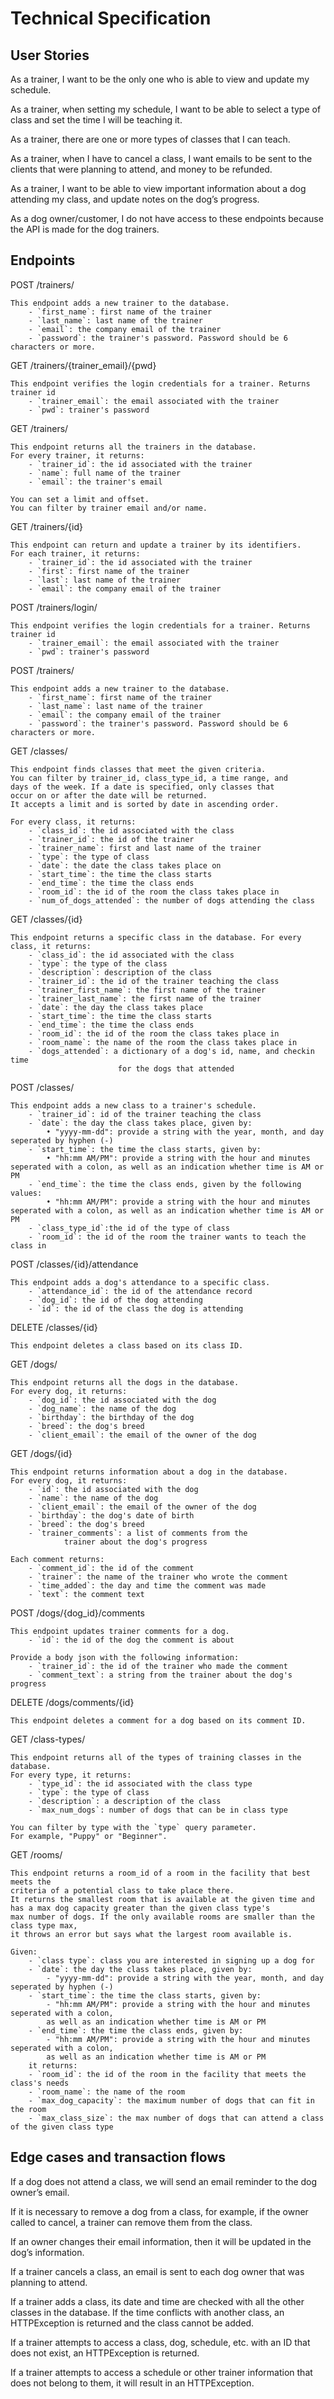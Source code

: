 # Technical Specification

## User Stories

As a trainer, I want to be the only one who is able to view and update my schedule.

As a trainer, when setting my schedule, I want to be able to select a type of class and set the time I will be teaching it. 

As a trainer, there are one or more types of classes that I can teach.

As a trainer, when I have to cancel a class, I want emails to be sent to the clients that were planning to attend, and money to be refunded.

As a trainer, I want to be able to view important information about a dog attending my class, and update notes on the dog’s progress.

As a dog owner/customer, I do not have access to these endpoints because the API is made for the dog trainers.

## Endpoints
POST /trainers/
```
This endpoint adds a new trainer to the database. 
    - `first_name`: first name of the trainer
    - `last_name`: last name of the trainer
    - `email`: the company email of the trainer
    - `password`: the trainer's password. Password should be 6 characters or more.
```
GET /trainers/{trainer_email}/{pwd}
```
This endpoint verifies the login credentials for a trainer. Returns trainer id
    - `trainer_email`: the email associated with the trainer
    - `pwd`: trainer's password
```
GET /trainers/
```
This endpoint returns all the trainers in the database. 
For every trainer, it returns:
    - `trainer_id`: the id associated with the trainer
    - `name`: full name of the trainer
    - `email`: the trainer's email

You can set a limit and offset.
You can filter by trainer email and/or name.
```
GET /trainers/{id}
```
This endpoint can return and update a trainer by its identifiers. 
For each trainer, it returns:
    - `trainer_id`: the id associated with the trainer
    - `first`: first name of the trainer
    - `last`: last name of the trainer
    - `email`: the company email of the trainer
```
POST /trainers/login/
```
This endpoint verifies the login credentials for a trainer. Returns trainer id
    - `trainer_email`: the email associated with the trainer
    - `pwd`: trainer's password
```
POST /trainers/
```
This endpoint adds a new trainer to the database. 
    - `first_name`: first name of the trainer
    - `last_name`: last name of the trainer
    - `email`: the company email of the trainer
    - `password`: the trainer's password. Password should be 6 characters or more.
```
GET /classes/
```
This endpoint finds classes that meet the given criteria. 
You can filter by trainer_id, class_type_id, a time range, and
days of the week. If a date is specified, only classes that 
occur on or after the date will be returned. 
It accepts a limit and is sorted by date in ascending order. 

For every class, it returns:
    - `class_id`: the id associated with the class
    - `trainer_id`: the id of the trainer
    - `trainer_name`: first and last name of the trainer
    - `type`: the type of class
    - `date`: the date the class takes place on
    - `start_time`: the time the class starts
    - `end_time`: the time the class ends
    - `room_id`: the id of the room the class takes place in
    - `num_of_dogs_attended`: the number of dogs attending the class
```
GET /classes/{id}
```
This endpoint returns a specific class in the database. For every class, it returns:
    - `class_id`: the id associated with the class
    - `type`: the type of the class
    - `description`: description of the class
    - `trainer_id`: the id of the trainer teaching the class
    - `trainer_first_name`: the first name of the trainer 
    - `trainer_last_name`: the first name of the trainer 
    - `date`: the day the class takes place
    - `start_time`: the time the class starts
    - `end_time`: the time the class ends
    - `room_id`: the id of the room the class takes place in
    - `room_name`: the name of the room the class takes place in
    - `dogs_attended`: a dictionary of a dog's id, name, and checkin time
                        for the dogs that attended
```
POST /classes/
```
This endpoint adds a new class to a trainer's schedule.
    - `trainer_id`: id of the trainer teaching the class
    - `date`: the day the class takes place, given by:
        • "yyyy-mm-dd": provide a string with the year, month, and day seperated by hyphen (-)
    - `start_time`: the time the class starts, given by:
        • "hh:mm AM/PM": provide a string with the hour and minutes seperated with a colon, as well as an indication whether time is AM or PM
    - `end_time`: the time the class ends, given by the following values:
        • "hh:mm AM/PM": provide a string with the hour and minutes seperated with a colon, as well as an indication whether time is AM or PM
    - `class_type_id`:the id of the type of class
    - `room_id`: the id of the room the trainer wants to teach the class in
```
POST /classes/{id}/attendance
```
This endpoint adds a dog's attendance to a specific class.
    - `attendance_id`: the id of the attendance record
    - `dog_id`: the id of the dog attending
    - `id`: the id of the class the dog is attending
```
DELETE /classes/{id}
```
This endpoint deletes a class based on its class ID.
```
GET /dogs/
```
This endpoint returns all the dogs in the database. 
For every dog, it returns:
    - `dog_id`: the id associated with the dog
    - `dog_name`: the name of the dog
    - `birthday`: the birthday of the dog
    - `breed`: the dog's breed
    - `client_email`: the email of the owner of the dog
```
GET /dogs/{id}
```
This endpoint returns information about a dog in the database. 
For every dog, it returns:
    - `id`: the id associated with the dog
    - `name`: the name of the dog
    - `client_email`: the email of the owner of the dog
    - `birthday`: the dog's date of birth
    - `breed`: the dog's breed
    - `trainer_comments`: a list of comments from the 
            trainer about the dog's progress 

Each comment returns:
    - `comment_id`: the id of the comment
    - `trainer`: the name of the trainer who wrote the comment
    - `time_added`: the day and time the comment was made
    - `text`: the comment text
```
POST /dogs/{dog_id}/comments
```
This endpoint updates trainer comments for a dog. 
    - `id`: the id of the dog the comment is about

Provide a body json with the following information:
    - `trainer_id`: the id of the trainer who made the comment
    - `comment_text`: a string from the trainer about the dog's progress
```
DELETE /dogs/comments/{id}
```
This endpoint deletes a comment for a dog based on its comment ID.
```
GET /class-types/
```
This endpoint returns all of the types of training classes in the database. 
For every type, it returns:
    - `type_id`: the id associated with the class type
    - `type`: the type of class
    - `description`: a description of the class
    - `max_num_dogs`: number of dogs that can be in class type
    
You can filter by type with the `type` query parameter. 
For example, "Puppy" or "Beginner".
```
GET /rooms/
```
This endpoint returns a room_id of a room in the facility that best meets the
criteria of a potential class to take place there. 
It returns the smallest room that is available at the given time and
has a max dog capacity greater than the given class type's
max number of dogs. If the only available rooms are smaller than the class type max,
it throws an error but says what the largest room available is.

Given:
    - `class type`: class you are interested in signing up a dog for
    - `date`: the day the class takes place, given by:
        - "yyyy-mm-dd": provide a string with the year, month, and day seperated by hyphen (-)
    - `start_time`: the time the class starts, given by:
        - "hh:mm AM/PM": provide a string with the hour and minutes seperated with a colon, 
        as well as an indication whether time is AM or PM
    - `end_time`: the time the class ends, given by:
        - "hh:mm AM/PM": provide a string with the hour and minutes seperated with a colon, 
        as well as an indication whether time is AM or PM
    it returns:
    - `room_id`: the id of the room in the facility that meets the class's needs
    - `room_name`: the name of the room
    - `max_dog_capacity`: the maximum number of dogs that can fit in the room
    - `max_class_size`: the max number of dogs that can attend a class of the given class type
```
## Edge cases and transaction flows

If a dog does not attend a class, we will send an email reminder to the dog owner’s email.

If it is necessary to remove a dog from a class, for example, if the owner called to cancel, a trainer can remove them from the class.

If an owner changes their email information, then it will be updated in the dog’s information.

If a trainer cancels a class, an email is sent to each dog owner that was planning to attend.

If a trainer adds a class, its date and time are checked with all the other classes in the database. If the time conflicts with another class, 
an HTTPException is returned and the class cannot be added.  

If a trainer attempts to access a class, dog, schedule, etc. with an ID that does not exist, an HTTPException is returned.

If a trainer attempts to access a schedule or other trainer information that does not belong to them, it will result in an HTTPException.
